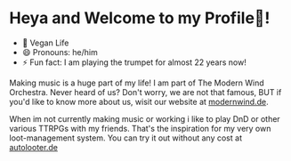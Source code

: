 # Heya and Welcome to my Profile👋!

- 🌱 Vegan Life
- 😄 Pronouns: he/him
- ⚡ Fun fact: I am playing the trumpet for almost 22 years now!

Making music is a huge part of my life! I am part of The Modern Wind Orchestra. Never heard of us? Don't worry, we are not that famous, BUT if you'd like to know more about us, wisit our website at [modernwind.de](https://modernwind.de/).

When im not currently making music or working i like to play DnD or other various TTRPGs with my friends. That's the inspiration for my very own loot-management system. You can try it out without any cost at [autolooter.de](https://autolooter.de/)
